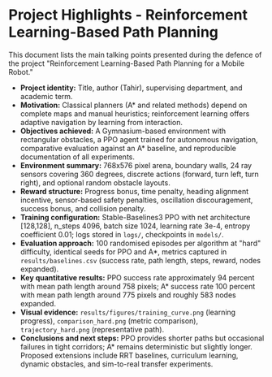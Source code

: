 # Project Highlights - Reinforcement Learning-Based Path Planning

This document lists the main talking points presented during the defence of the project "Reinforcement Learning-Based Path Planning for a Mobile Robot."

- **Project identity:** Title, author (Tahir), supervising department, and academic term.
- **Motivation:** Classical planners (A* and related methods) depend on complete maps and manual heuristics; reinforcement learning offers adaptive navigation by learning from interaction.
- **Objectives achieved:** A Gymnasium-based environment with rectangular obstacles, a PPO agent trained for autonomous navigation, comparative evaluation against an A* baseline, and reproducible documentation of all experiments.
- **Environment summary:** 768x576 pixel arena, boundary walls, 24 ray sensors covering 360 degrees, discrete actions (forward, turn left, turn right), and optional random obstacle layouts.
- **Reward structure:** Progress bonus, time penalty, heading alignment incentive, sensor-based safety penalties, oscillation discouragement, success bonus, and collision penalty.
- **Training configuration:** Stable-Baselines3 PPO with net architecture [128,128], n_steps 4096, batch size 1024, learning rate 3e-4, entropy coefficient 0.01; logs stored in `logs/`, checkpoints in `models/`.
- **Evaluation approach:** 100 randomised episodes per algorithm at "hard" difficulty, identical seeds for PPO and A*, metrics captured in `results/baselines.csv` (success rate, path length, steps, reward, nodes expanded).
- **Key quantitative results:** PPO success rate approximately 94 percent with mean path length around 758 pixels; A* success rate 100 percent with mean path length around 775 pixels and roughly 583 nodes expanded.
- **Visual evidence:** `results/figures/training_curve.png` (learning progress), `comparison_hard.png` (metric comparison), `trajectory_hard.png` (representative path).
- **Conclusions and next steps:** PPO provides shorter paths but occasional failures in tight corridors; A* remains deterministic but slightly longer. Proposed extensions include RRT baselines, curriculum learning, dynamic obstacles, and sim-to-real transfer experiments.
